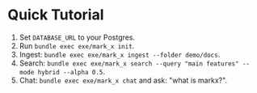 # Quick Tutorial

1. Set `DATABASE_URL` to your Postgres.
2. Run `bundle exec exe/mark_x init`.
3. Ingest: `bundle exec exe/mark_x ingest --folder demo/docs`.
4. Search: `bundle exec exe/mark_x search --query "main features" --mode hybrid --alpha 0.5`.
5. Chat: `bundle exec exe/mark_x chat` and ask: "what is markx?".
